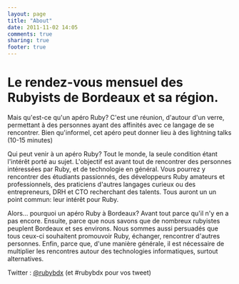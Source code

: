```yaml
---
layout: page
title: "About"
date: 2011-11-02 14:05
comments: true
sharing: true
footer: true
---
```

Le rendez-vous mensuel des Rubyists de Bordeaux et sa région.
=
Mais qu'est-ce qu'un apéro Ruby?
C'est une réunion, d'autour d'un verre, permettant à des personnes ayant des affinités avec ce langage de se rencontrer. Bien qu'informel, cet apéro peut donner lieu à des lightning talks (10-15 minutes)

Qui peut venir à un apéro Ruby?
Tout le monde, la seule condition étant l'intérêt porté au sujet. L'objectif est avant tout de rencontrer des personnes intéressées par Ruby, et de technologie en général. Vous pourrez y rencontrer des étudiants passionnés, des développeurs Ruby amateurs et professionnels, des praticiens d'autres langages curieux ou des entrepreneurs, DRH et CTO recherchant des talents. Tous auront un un point commun: leur intérêt pour Ruby.

Alors... pourquoi un apéro Ruby à Bordeaux?
Avant tout parce qu'il n'y en a pas encore. Ensuite, parce que nous savons que de nombreux rubyistes peuplent Bordeaux et ses environs. Nous sommes aussi persuadés que tous ceux-ci souhaitent promouvoir Ruby, échanger, rencontrer d'autres personnes. Enfin, parce que, d'une manière générale, il est nécessaire de multiplier les rencontres autour des technologies informatiques, surtout alternatives.

Twitter : [@rubybdx](http://twitter.com/#!/rubybdx) (et #rubybdx pour vos tweet)
